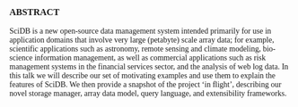 <font face="微软雅黑">

### ABSTRACT
SciDB is a new open-source data management system
intended primarily for use in application domains that
involve very large (petabyte) scale array data; for example,
scientific applications such as astronomy, remote sensing and
climate modeling, bio-science information management, as
well as commercial applications such as risk management
systems in the financial services sector, and the analysis of
web log data. In this talk we will describe our set of motivating
examples and use them to explain the features of SciDB.
We then provide a snapshot of the project ‘in flight’, describing
our novel storage manager, array data model, query language,
and extensibility frameworks.
